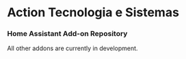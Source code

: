 # Action Tecnologia e Sistemas

### Home Assistant Add-on Repository

All other addons are currently in development.
